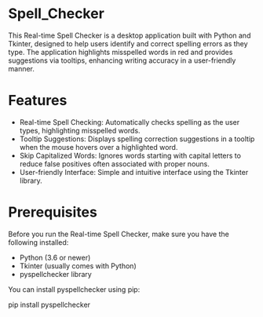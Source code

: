 # Spell_Checker
This Real-time Spell Checker is a desktop application built with Python and Tkinter, designed to help users identify and correct spelling errors as they type. The application highlights misspelled words in red and provides suggestions via tooltips, enhancing writing accuracy in a user-friendly manner.
# Features
- Real-time Spell Checking: Automatically checks spelling as the user types, highlighting misspelled words.
- Tooltip Suggestions: Displays spelling correction suggestions in a tooltip when the mouse hovers over a highlighted word.
- Skip Capitalized Words: Ignores words starting with capital letters to reduce false positives often associated with proper nouns.
- User-friendly Interface: Simple and intuitive interface using the Tkinter library.
# Prerequisites
Before you run the Real-time Spell Checker, make sure you have the following installed:
- Python (3.6 or newer)
- Tkinter (usually comes with Python)
- pyspellchecker library
  
You can install pyspellchecker using pip:

pip install pyspellchecker

